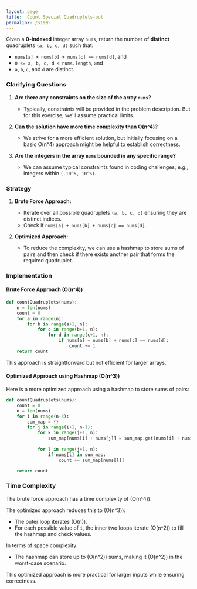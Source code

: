 ```yaml
---
layout: page
title:  Count Special Quadruplets-out
permalink: /s1995
---
```


Given a **0-indexed** integer array `nums`, return the number of **distinct** quadruplets `(a, b, c, d)` such that:
- `nums[a] + nums[b] + nums[c] == nums[d]`, and
- `0 <= a, b, c, d < nums.length`, and
- `a`, `b`, `c`, and `d` are distinct.

### Clarifying Questions

1. **Are there any constraints on the size of the array `nums`?**
   - Typically, constraints will be provided in the problem description. But for this exercise, we'll assume practical limits.

2. **Can the solution have more time complexity than O(n^4)?**
   - We strive for a more efficient solution, but initially focusing on a basic O(n^4) approach might be helpful to establish correctness.

3. **Are the integers in the array `nums` bounded in any specific range?**
   - We can assume typical constraints found in coding challenges, e.g., integers within `(-10^6, 10^6)`.

### Strategy

1. **Brute Force Approach:** 
   - Iterate over all possible quadruplets `(a, b, c, d)` ensuring they are distinct indices.
   - Check if `nums[a] + nums[b] + nums[c] == nums[d]`.

2. **Optimized Approach:**
   - To reduce the complexity, we can use a hashmap to store sums of pairs and then check if there exists another pair that forms the required quadruplet.

### Implementation

#### Brute Force Approach (O(n^4))

```python
def countQuadruplets(nums):
    n = len(nums)
    count = 0
    for a in range(n):
        for b in range(a+1, n):
            for c in range(b+1, n):
                for d in range(c+1, n):
                    if nums[a] + nums[b] + nums[c] == nums[d]:
                        count += 1
    return count
```

This approach is straightforward but not efficient for larger arrays.

#### Optimized Approach using Hashmap (O(n^3))

Here is a more optimized approach using a hashmap to store sums of pairs:

```python
def countQuadruplets(nums):
    count = 0
    n = len(nums)
    for i in range(n-3):
        sum_map = {}
        for j in range(i+1, n-1):
            for k in range(j+1, n):
                sum_map[nums[i] + nums[j]] = sum_map.get(nums[i] + nums[j], 0) + 1
            
            for l in range(j+1, n):
                if nums[l] in sum_map:
                    count += sum_map[nums[l]]

    return count
```

### Time Complexity

The brute force approach has a time complexity of \(O(n^4)\).

The optimized approach reduces this to \(O(n^3)\):
- The outer loop iterates \(O(n)\).
- For each possible value of `i`, the inner two loops iterate \(O(n^2)\) to fill the hashmap and check values.

In terms of space complexity:
- The hashmap can store up to \(O(n^2)\) sums, making it \(O(n^2)\) in the worst-case scenario.

This optimized approach is more practical for larger inputs while ensuring correctness.